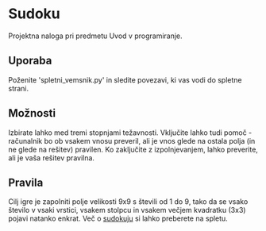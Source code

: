 # Sudoku
Projektna naloga pri predmetu Uvod v programiranje.

## Uporaba
Poženite 'spletni_vemsnik.py' in sledite povezavi, ki vas vodi do spletne strani. 

## Možnosti
Izbirate lahko med tremi stopnjami težavnosti. Vključite lahko tudi pomoč -
računalnik bo ob vsakem vnosu preveril, ali je vnos glede na ostala polja
(in ne glede na rešitev) pravilen.
Ko zaključite z izpolnjevanjem, lahko preverite, ali je vaša rešitev pravilna.

## Pravila
Cilj igre je zapolniti polje velikosti 9x9 s števili od 1 do 9, tako da se vsako 
število v vsaki vrstici, vsakem stolpcu in vsakem večjem kvadratku (3x3) pojavi
natanko enkrat. 
Več o [sudokuju](https://sl.wikipedia.org/wiki/Sudoku) si lahko preberete na spletu. 

